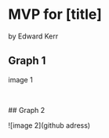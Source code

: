#  MVP for [title]
by Edward Kerr
<br>

## Graph 1

image 1
<br>

![]()

<br>
## Graph 2

![image 2](github adress)
<br>

![]()
